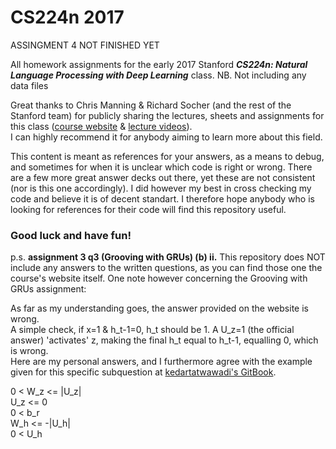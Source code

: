 # CS224n 2017

ASSINGMENT 4 NOT FINISHED YET

All homework assignments for the early 2017 Stanford **_CS224n: Natural Language Processing with Deep Learning_** class.
NB. Not including any data files

Great thanks to Chris Manning & Richard Socher (and the rest of the Stanford team) for publicly sharing the lectures, sheets and assignments for this class
([course website](http://web.stanford.edu/class/cs224n/index.html) & [lecture videos](https://www.youtube.com/playlist?list=PLqdrfNEc5QnuV9RwUAhoJcoQvu4Q46Lja)). <br />
I can highly recommend it for anybody aiming to learn more about this field.

This content is meant as references for your answers, as a means to debug, and sometimes for when it is unclear which code is right or wrong. There are a few more great answer decks out there, yet these are not consistent (nor is this one accordingly). I did however my best in cross checking my code and believe it is of decent standart.
I therefore hope anybody who is looking for references for their code will find this repository useful.

### Good luck and have fun!


p.s. **assignment 3 q3 (Grooving with GRUs) (b) ii.**
This repository does NOT include any answers to the written questions, as you can find those one the course's website itself.
One note however concerning the Grooving with GRUs assignment:

As far as my understanding goes, the answer provided on the website is wrong. <br />
A simple check, if x=1 & h_t-1=0, h_t should be 1. A U_z=1 (the official answer) 'activates' z, making the final h_t equal to h_t-1, equalling 0, which is wrong. <br />
Here are my personal answers, and I furthermore agree with the example given for this specific subquestion at [kedartatwawadi's GitBook](https://www.gitbook.com/book/kedartatwawadi/cs224n-assignment3/details).

0 < W_z <= |U_z| <br />
    U_z <= 0 <br />
0 < b_r <br />
    W_h <= -|U_h| <br />
0 < U_h <br />
